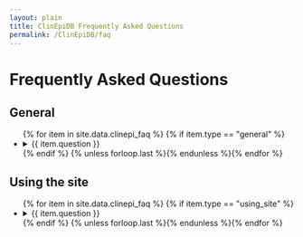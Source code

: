 ```yaml
---
layout: plain
title: ClinEpiDB Frequently Asked Questions
permalink: /ClinEpiDB/faq
---
```

<div id="ce-static-content">

<h1 id="FAQ">Frequently Asked Questions</h1>

<div id="clinepi-general">
  <h2>General</h2>
  <ul>
    {% for item in site.data.clinepi_faq %}
    {% if item.type == "general" %}
    <li><a name="{{ item.uid }}"></a>
      <details>
        <summary>{{ item.question }}</summary>
        <p>
          {{ item.answer | markdownify }}
        </p>
      </details>
    </li>
    {% endif %}
    {% unless forloop.last %}{% endunless %}{% endfor %}
  </ul>
</div>

<div id="clinepi-using_site">
  <h2>Using the site</h2>
  <ul>
    {% for item in site.data.clinepi_faq %}
    {% if item.type == "using_site" %}
    <li><a name="{{ item.uid }}"></a>
      <details>
        <summary>{{ item.question }}</summary>
        <p>
          {{ item.answer | markdownify}}
        </p>
      </details>
    </li>
    {% endif %}
    {% unless forloop.last %}{% endunless %}{% endfor %}
  </ul>
</div>

</div>
